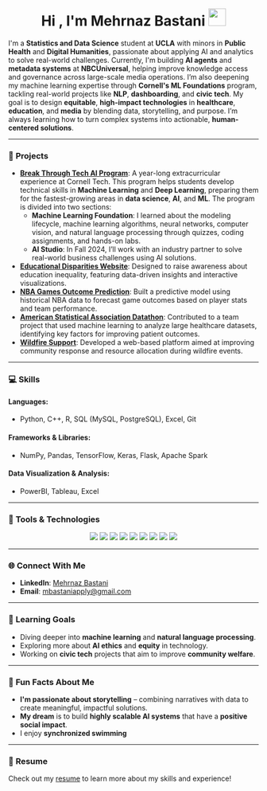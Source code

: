 
<h1 align="center"><b>Hi , I'm Mehrnaz Bastani </b><img src="https://media.giphy.com/media/hvRJCLFzcasrR4ia7z/giphy.gif" width="35"></h1>

I'm a **Statistics and Data Science** student at **UCLA** with minors in **Public Health** and **Digital Humanities**, passionate about applying AI and analytics to solve real-world challenges. Currently, I'm building **AI agents** and **metadata systems** at **NBCUniversal**, helping improve knowledge access and governance across large-scale media operations. I’m also deepening my machine learning expertise through **Cornell's ML Foundations** program, tackling real-world projects like **NLP**, **dashboarding**, and **civic tech**. My goal is to design **equitable**, **high-impact technologies** in **healthcare**, **education**, and **media** by blending data, storytelling, and purpose. I’m always learning how to turn complex systems into actionable, **human-centered solutions**.

---

### 🚀 **Projects**

- **[Break Through Tech AI Program](#)**: A year-long extracurricular experience at Cornell Tech. This program helps students develop technical skills in **Machine Learning** and **Deep Learning**, preparing them for the fastest-growing areas in **data science**, **AI**, and **ML**. The program is divided into two sections:
    - **Machine Learning Foundation**: I learned about the modeling lifecycle, machine learning algorithms, neural networks, computer vision, and natural language processing through quizzes, coding assignments, and hands-on labs.
    - **AI Studio**: In Fall 2024, I’ll work with an industry partner to solve real-world business challenges using AI solutions. 
-  **[Educational Disparities Website](#)**: Designed to raise awareness about education inequality, featuring data-driven insights and interactive visualizations.
- **[NBA Games Outcome Prediction](#)**: Built a predictive model using historical NBA data to forecast game outcomes based on player stats and team performance.
- **[American Statistical Association Datathon](#)**: Contributed to a team project that used machine learning to analyze large healthcare datasets, identifying key factors for improving patient outcomes.
- **[Wildfire Support](#)**: Developed a web-based platform aimed at improving community response and resource allocation during wildfire events.

---

### 💻 **Skills**

#### **Languages**:
- Python, C++, R, SQL (MySQL, PostgreSQL), Excel, Git

#### **Frameworks & Libraries**:
- NumPy, Pandas, TensorFlow, Keras, Flask, Apache Spark

#### **Data Visualization & Analysis**:
- PowerBI, Tableau, Excel

---

### 🔧 **Tools & Technologies**

<p align="center">
  <img src="https://img.shields.io/badge/Python-FFD43B?style=for-the-badge&logo=python&logoColor=blue" />
  <img src="https://img.shields.io/badge/C++-00599C?style=for-the-badge&logo=c%2B%2B&logoColor=white" />
  <img src="https://img.shields.io/badge/R-276DC3?style=for-the-badge&logo=r&logoColor=white" />
  <img src="https://img.shields.io/badge/Flask-000000?style=for-the-badge&logo=flask&logoColor=white" />
  <img src="https://img.shields.io/badge/TensorFlow-FF6F00?style=for-the-badge&logo=tensorflow&logoColor=white" />
  <img src="https://img.shields.io/badge/Keras-D00000?style=for-the-badge&logo=keras&logoColor=white" />
  <img src="https://img.shields.io/badge/PostgreSQL-316192?style=for-the-badge&logo=postgresql&logoColor=white" />
  <img src="https://img.shields.io/badge/PowerBI-F2C811?style=for-the-badge&logo=powerbi&logoColor=white" />
  <img src="https://img.shields.io/badge/Tableau-E97627?style=for-the-badge&logo=tableau&logoColor=white" />
</p>

---

### 🌐 **Connect With Me**

- **LinkedIn**: [Mehrnaz Bastani](https://www.linkedin.com/in/mehrnazbast/)
- **Email**: mbastaniapply@gmail.com

---

### 🎯 **Learning Goals**

- Diving deeper into **machine learning** and **natural language processing**.
- Exploring more about **AI ethics** and **equity** in technology.
- Working on **civic tech** projects that aim to improve **community welfare**.

---

### 🎉 **Fun Facts About Me**

- **I'm passionate about storytelling** – combining narratives with data to create meaningful, impactful solutions.
- **My dream** is to build **highly scalable AI systems** that have a **positive social impact**.
- I enjoy **synchronized swimming**

---

### 📝 **Resume**
Check out my [resume](#) to learn more about my skills and experience!
